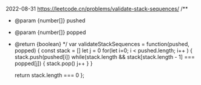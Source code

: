 2022-08-31
https://leetcode.cn/problems/validate-stack-sequences/
/**
 * @param {number[]} pushed
 * @param {number[]} popped
 * @return {boolean}
 */
var validateStackSequences = function(pushed, popped) {
    const stack = []
    let j = 0
    for(let i=0; i < pushed.length; i++ ) {
        stack.push(pushed[i])
        while(stack.length && stack[stack.length - 1] === popped[j]) {
            stack.pop()
            j++
        }
    }

    return stack.length === 0
};

